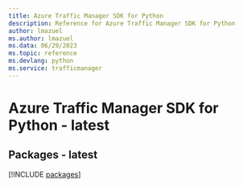 ```yaml
---
title: Azure Traffic Manager SDK for Python
description: Reference for Azure Traffic Manager SDK for Python
author: lmazuel
ms.author: lmazuel
ms.data: 06/29/2023
ms.topic: reference
ms.devlang: python
ms.service: trafficmanager
---
```

# Azure Traffic Manager SDK for Python - latest
## Packages - latest
[!INCLUDE [packages](traffic-manager-index.md)]